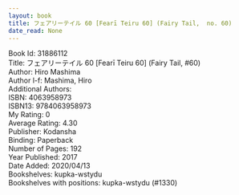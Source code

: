 ```yaml
---
layout: book
title: フェアリーテイル 60 [Fearī Teiru 60] (Fairy Tail,  no. 60)
date_read: None
---
```


Book Id: 31886112<br />
Title: フェアリーテイル 60 [Fearī Teiru 60] (Fairy Tail, #60)<br />
Author: Hiro Mashima<br />
Author l-f: Mashima, Hiro<br />
Additional Authors: <br />
ISBN: 4063958973<br />
ISBN13: 9784063958973<br />
My Rating: 0<br />
Average Rating: 4.30<br />
Publisher: Kodansha<br />
Binding: Paperback<br />
Number of Pages: 192<br />
Year Published: 2017<br />
Date Added: 2020/04/13<br />
Bookshelves: kupka-wstydu<br />
Bookshelves with positions: kupka-wstydu (#1330)<br />

